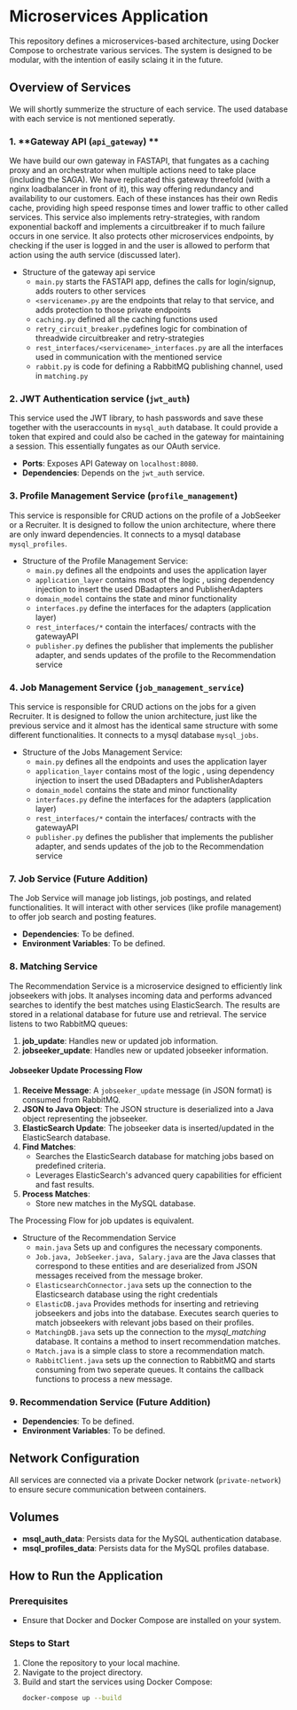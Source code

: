 # Microservices Application

This repository defines a microservices-based architecture, using Docker Compose to orchestrate various services. The system is designed to be modular, with the intention of easily sclaing it in the future.

## Overview of Services

We will shortly summerize the structure of each service. The used database with each service is not mentioned seperatly.

### 1. **Gateway API (`api_gateway`) **
We have build our own gateway in FASTAPI, that fungates as a caching proxy and an orchestrator when multiple actions need to take place (including the SAGA). We have replicated this gateway threefold (with a nginx loadbalancer in front of it), this way offering redundancy and availability to our customers. Each of these instances has their own Redis cache, providing high speed response times and lower traffic to other called services. This service also implements retry-strategies, with random exponential backoff and implements a circuitbreaker if to much failure occurs in one service.
It also protects other microservices endpoints, by checking if the user is logged in and the user is allowed to perform that action using the auth service (discussed later).

- Structure of the gateway api service
  - `main.py` starts the FASTAPI app, defines the calls for login/signup, adds routers to other services
  - `<servicename>.py` are the endpoints that relay to that service, and adds protection to those private endpoints
  - `caching.py` defined all the caching functions used 
  - `retry_circuit_breaker.py`defines logic for combination of threadwide circuitbreaker and retry-strategies
  - `rest_interfaces/<servicename>_interfaces.py` are all the interfaces used in communication with the mentioned service
  - `rabbit.py` is code for defining a RabbitMQ publishing channel, used in `matching.py`


### 2. **JWT Authentication service (`jwt_auth`)**
This service used the JWT library, to hash passwords and save these together with the useraccounts in `mysql_auth` database. It could provide a token that expired and could also be cached in the gateway for maintaining a session. This essentially fungates as our OAuth service. 

- **Ports**: Exposes API Gateway on `localhost:8080`.
- **Dependencies**: Depends on the `jwt_auth` service.

### 3. **Profile Management Service (`profile_management`)**
This service is responsible for CRUD actions on the profile of a JobSeeker or a Recruiter. It is designed to follow the union architecture, where there are only inward dependencies. It connects to a mysql database `mysql_profiles`. 

- Structure of the Profile Management Service:
  - `main.py` defines all the endpoints and uses the application layer
  - `application_layer` contains most of the logic , using dependency injection to insert the used DBadapters and PublisherAdapters
  - `domain_model` contains the state and minor functionality
  - `interfaces.py` define the interfaces for the adapters (application layer)
  - `rest_interfaces/*` contain the interfaces/ contracts with the gatewayAPI
  - `publisher.py` defines the publisher that implements the publisher adapter, and sends updates of the profile to the Recommendation service

### 4. **Job Management Service (`job_management_service`)**
This service is responsible for CRUD actions on the jobs for a given Recruiter. It is designed to follow the union architecture, just like the previous service and it almost has the identical same structure with some different functionalities. It connects to a mysql database `mysql_jobs`.

- Structure of the Jobs Management Service:
  - `main.py` defines all the endpoints and uses the application layer
  - `application_layer` contains most of the logic , using dependency injection to insert the used DBadapters and PublisherAdapters
  - `domain_model` contains the state and minor functionality
  - `interfaces.py` define the interfaces for the adapters (application layer)
  - `rest_interfaces/*` contain the interfaces/ contracts with the gatewayAPI
  - `publisher.py` defines the publisher that implements the publisher adapter, and sends updates of the job to the Recommendation service


### 7. **Job Service (Future Addition)**
The Job Service will manage job listings, job postings, and related functionalities. It will interact with other services (like profile management) to offer job search and posting features.

- **Dependencies**: To be defined.
- **Environment Variables**: To be defined.

### 8. **Matching Service**

The Recommendation Service is a microservice designed to efficiently link jobseekers with jobs. It analyses incoming data and performs advanced searches to identify the best matches using ElasticSearch. The results are stored in a relational database for future use and retrieval.
The service listens to two RabbitMQ queues:

1. **job_update**: Handles new or updated job information.
2. **jobseeker_update**: Handles new or updated jobseeker information.

#### Jobseeker Update Processing Flow

1. **Receive Message**: A `jobseeker_update` message (in JSON format) is consumed from RabbitMQ.
2. **JSON to Java Object**: The JSON structure is deserialized into a Java object representing the jobseeker.
3. **ElasticSearch Update**: The jobseeker data is inserted/updated in the ElasticSearch database.
4. **Find Matches**:
   - Searches the ElasticSearch database for matching jobs based on predefined criteria.
   - Leverages ElasticSearch's advanced query capabilities for efficient and fast results.
5. **Process Matches**:
   - Store new matches in the MySQL database.

The Processing Flow for job updates is equivalent.


- Structure of the Recommendation Service
  - `main.java` Sets up and configures the necessary components.
  - `Job.java, JobSeeker.java, Salary.java` are the Java classes that correspond to these entities and are deserialized from JSON messages received from the message broker.
  - `ElasticsearchConnector.java` sets up the connection to the Elasticsearch database using the right credentials
  - `ElasticDB.java` Provides methods for inserting and retrieving jobseekers and jobs into the database. Executes search queries to match jobseekers with relevant jobs based on their profiles.
  - `MatchingDB.java` sets up the connection to the *mysql_matching* database. It contains a method to insert recommendation matches.
  - `Match.java` is a simple class to store a recommendation match.
  - `RabbitClient.java` sets up the connection to RabbitMQ and starts consuming from two seperate queues. It contains the callback functions to process a new message.



### 9. **Recommendation Service (Future Addition)**


- **Dependencies**: To be defined.
- **Environment Variables**: To be defined.

## Network Configuration

All services are connected via a private Docker network (`private-network`) to ensure secure communication between containers.

## Volumes

- **msql_auth_data**: Persists data for the MySQL authentication database.
- **msql_profiles_data**: Persists data for the MySQL profiles database.

## How to Run the Application

### Prerequisites
- Ensure that Docker and Docker Compose are installed on your system.

### Steps to Start
1. Clone the repository to your local machine.
2. Navigate to the project directory.
3. Build and start the services using Docker Compose:
   ```bash
   docker-compose up --build